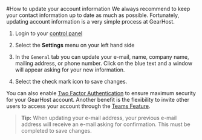 #How to update your account information
We always recommend to keep your contact information up to date as much as possible. Fortunately, updating account information is a very simple process at GearHost.

 1. Login to your [control panel](https://my.gearhost.com) 

 2. Select the **Settings** menu on your left hand side
 
 3. In the `General` tab  you can update your e-mail, name, company name, mailing address, or phone number. Click on the blue text and a window will appear asking for your new information. 
 4. Select the check mark icon to save changes.

You can also enable [Two Factor Authentication](https://www.gearhost.com/documentation/two-factor-authentication) to ensure maximum security for your GearHost account. Another benefit is the flexibility to invite other users to access your account through the [Teams Feature](https://www.gearhost.com/documentation/teams).

>**Tip:** When updating your e-mail address, your previous e-mail address will receive an e-mail asking for confirmation. This must be completed to save changes.
